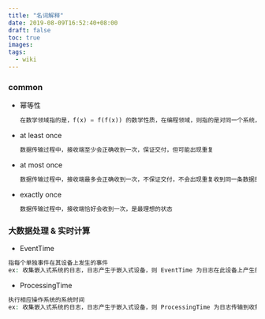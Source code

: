 ```yaml
---
title: "名词解释"
date: 2019-08-09T16:52:40+08:00
draft: false
toc: true
images:
tags: 
  - wiki
---
```


### common

- 幂等性

  ```php
  在数学领域指的是，f(x) = f(f(x)) 的数学性质，在编程领域，则指的是对同一个系统，使用同样的条件，一次请求和重复多次请求对被调用方的影响是一致的
  ```

- at least once

  ```php
  数据传输过程中，接收端至少会正确收到一次，保证交付，但可能出现重复
  ```

- at most once

  ```php
  数据传输过程中，接收端最多会正确收到一次，不保证交付，不会出现重复收到同一条数据的情况，但可能会出现数据丢失
  ```

- exactly once

  ```php
  数据传输过程中，接收端恰好会收到一次，是最理想的状态
  ```

### 大数据处理 & 实时计算

- EventTime

```php
指每个单独事件在其设备上发生的事件
ex: 收集嵌入式系统的日志，日志产生于嵌入式设备，则 EventTime 为日志在此设备上产生的事件
```

- ProcessingTime

```php
执行相应操作系统的系统时间
ex: 收集嵌入式系统的日志，日志产生于嵌入式设备，则 ProcessingTime 为日志传输到收集系统时，此手机服务的系统时间
```

